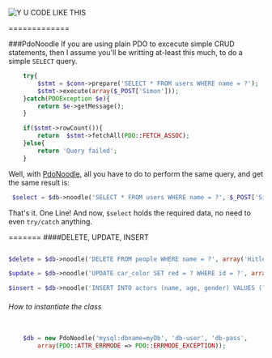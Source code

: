 ![Y U CODE LIKE THIS](http://i.imm.io/1hRAR.jpeg)

 
=============

###PdoNoodle
If you are using plain PDO to excecute simple CRUD statements, then I assume you'll be writting at-least this much, 
to do a simple `SELECT` query. 

```` php            
	try{
		$stmt = $conn->prepare('SELECT * FROM users WHERE name = ?');
		$stmt->execute(array($_POST['Simon']));
	}catch(PDOException $e){
		return $e->getMessage();
	}

	if($stmt->rowCount()){
		return  $stmt->fetchAll(PDO::FETCH_ASSOC); 
	}else{
		return 'Query failed';
	}
`````
 Well,  with [PdoNoodle](https://github.com/simon-eQ/PdoNoodle), all you have to do to perform the same query, and  get the same result is:

```` php     
 $select = $db->noodle('SELECT * FROM users WHERE name = ?', $_POST['Simon']);
````
 That's it. One Line! And now, `$select` holds the required data, no need to even `try/catch` anything.
 
 
=======
####DELETE, UPDATE, INSERT
```` php   

$delete = $db->noodle('DELETE FROM people WHERE name = ?', array('Hitler'));
````
```` php 
$update = $db->noodle('UPDATE car_color SET red = ? WHERE id = ?', array('blue', 1));
````
```` php 
$insert = $db->noodle('INSERT INTO actors (name, age, gender) VALUES (?,?,?)', array('Chuck Norris', '700', 'N/A'));
````
###### How to instantiate the class

```` php 
 
	$db = new PdoNoodle('mysql:dbname=myDb', 'db-user', 'db-pass',
		array(PDO::ATTR_ERRMODE => PDO::ERRMODE_EXCEPTION));
